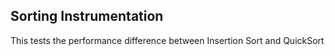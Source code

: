 ## Sorting Instrumentation

This tests the performance difference between Insertion Sort and QuickSort